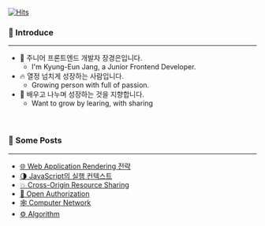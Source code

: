 [![Hits](https://hits.seeyoufarm.com/api/count/incr/badge.svg?url=https%3A%2F%2Fgithub.com%2FJKyEun&count_bg=%237ED6DF&title_bg=%23686DE0&icon=github.svg&icon_color=%23FFFFFF&title=hits&edge_flat=false)](https://github.com/JKyEun)

### 🐳 Introduce
---
- 👋 주니어 프론트엔드 개발자 장경은입니다.
  - I'm Kyung-Eun Jang, a Junior Frontend Developer.
- 🔥 열정 넘치게 성장하는 사람입니다.
  - Growing person with full of passion.
- 🌊 배우고 나누며 성장하는 것을 지향합니다.
  - Want to grow by learing, with sharing
<br /><br /><br />

### 📑 Some Posts
---
- [🌐 Web Application Rendering 전략](https://jkyeun.notion.site/Web-Application-Rendering-42ea9316911445c28ef15119c7aeffc7)
- [🌗 JavaScript의 실행 컨텍스트](https://jkyeun.notion.site/24376e43aa70471c86fec42934de5d83)
- [💥 Cross-Origin Resource Sharing](https://jkyeun.notion.site/CORS-4fdf281205334aa788d31e2c3c0e40aa)
- [🔐 Open Authorization](https://jkyeun.notion.site/OAuth-858f4152e0784d2f80f0c50f0165287f)
- [🕸️ Computer Network](https://jkyeun.notion.site/69c652a3e8aa44ee8583049f46f05e61)
- [⚙️ Algorithm](https://jkyeun.notion.site/5244ab80f1564caaba42f7ae0dba6420)
